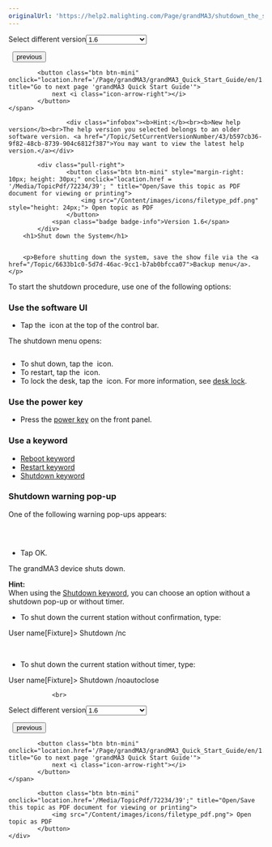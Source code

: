 ```yaml
---
originalUrl: 'https://help2.malighting.com/Page/grandMA3/shutdown_the_system/en/1.6'
---
```


<div class="topic-navigation">

<div class="pull-right">
	<span class="pull-left">


<div class="pull-left">
<form action="/Topic/SetCurrentVersionNumber" class="form-inline" id="frmTagSelector" method="post">	<span class="form-mini">
		<div class="input-prepend"><span class="add-on">Select different version</span><select autocomplete="off" id="versionNumberId" name="versionNumberId" onchange="$(this).closest('#frmTagSelector').submit();" style="width: 120px;"><option value="">- latest -</option>
<option value="10">1.0</option>
<option value="32">1.1</option>
<option value="35">1.2</option>
<option value="36">1.3</option>
<option value="37">1.4</option>
<option value="38">1.5</option>
<option selected="selected" value="39">1.6</option>
<option value="40">1.7</option>
<option value="42">1.8</option>
<option value="43">1.9</option>
</select></div>
		<input data-val="true" data-val-number="The field Int32 must be a number." data-val-required="The Int32 field is required." id="ProductId" name="ProductId" type="hidden" value="16">
		<input id="CurrentGuid" name="CurrentGuid" type="hidden" value="b597cb36-9f82-48cb-8739-904c6812f387">
	</span>
</form></div>&nbsp;	</span>
	<span class="pull-right" style="white-space: nowrap;">
			<button class="btn btn-mini" onclick="location.href='/Page/grandMA3/folder_structure/en/1.6'; " title="Go to previous page 'Folder Structure'">
				<i class="icon-arrow-left"></i> previous
			</button>

			<button class="btn btn-mini" onclick="location.href='/Page/grandMA3/grandMA3_Quick_Start_Guide/en/1.6';" title="Go to next page 'grandMA3 Quick Start Guide'">
				next <i class="icon-arrow-right"></i> 
			</button>
	</span>
</div>
<div class="clear-fix" style="margin-bottom: 10px"></div>
</div>

					<div class="infobox"><b>Hint:</b><br><b>New help version</b><br>The help version you selected belongs to an older software version. <a href="/Topic/SetCurrentVersionNumber/43/b597cb36-9f82-48cb-8739-904c6812f387">You may want to view the latest help version.</a></div>

			<div class="pull-right">
					<button class="btn btn-mini" style="margin-right: 10px; height: 30px;" onclick="location.href = '/Media/TopicPdf/72234/39'; " title="Open/Save this topic as PDF document for viewing or printing">
						<img src="/Content/images/icons/filetype_pdf.png" style="height: 24px;"> Open topic as PDF
					</button>
				<span class="badge badge-info">Version 1.6</span>
			</div>
		<h1>Shut down the System</h1>


		<p>Before shutting down the system, save the show file via the <a href="/Topic/6633b1c0-5d7d-46ac-9cc1-b7ab0bfcca07">Backup menu</a>.</p>

<p>To start the shutdown procedure, use one of the following options:</p>

<a name="toc_header_anchor_1" id="toc_header_anchor_1" class="topic-toc-item"></a><h3>Use the software UI</h3>

<ul>
	<li>Tap the <img alt="" src="/Media/Image/icon_power_15_v1-0.png"> icon at the top of the control bar.</li>
</ul>

<p>The shutdown menu opens:</p>

<p><img alt="" src="/Media/Image/menu_shut-down_v1-6_1.png"></p>

<ul>
	<li>To shut down, tap the <img alt="" src="/Media/Image/icon_power_15_v1-0.png"> icon.</li>
	<li>To restart, tap the <img alt="" src="/Media/Image/icon_refresh_arrow_15_v1_5.png"> icon.</li>
	<li>To lock the desk, tap the <img alt="" src="/Media/Image/icon_padlock_15_v1-0.png">&nbsp;icon. For more information, see <a href="/Topic/78919852-7dd4-489c-b235-b58eefe879fd" target="_blank">desk lock</a>.</li>
</ul>

<a name="toc_header_anchor_2" id="toc_header_anchor_2" class="topic-toc-item"></a><h3>Use the power key</h3>

<ul>
	<li>Press the <a href="/Topic/7556248d-ae72-4415-874e-c885399a0fd8">power key</a> on the front panel.</li>
</ul>

<a name="toc_header_anchor_3" id="toc_header_anchor_3" class="topic-toc-item"></a><h3>Use a keyword</h3>

<ul>
	<li><a href="/Topic/d6efc942-30d0-443a-a46b-5dd3325fccf6">Reboot keyword</a></li>
	<li><a href="/Topic/7474bb44-c359-493a-9a17-c3606b4acaea">Restart keyword</a></li>
	<li><a href="/Topic/2977e19f-2ee5-4c2f-a940-79918d392c41">Shutdown keyword</a></li>
</ul>

<a name="toc_header_anchor_4" id="toc_header_anchor_4" class="topic-toc-item"></a><h3>Shutdown warning pop-up</h3>

<p>One of the following warning pop-ups appears:</p>

<p><img alt="" src="/Media/Image/popup_shut-down_v1-5_1.png"></p>

<p><br>
<img alt="" src="/Media/Image/popup_shut-down_3.png"></p>

<ul>
	<li>Tap <span class="softkey">OK</span>.</li>
</ul>

<p>The grandMA3 device shuts down.</p>

<div class="tip"><strong>Hint:</strong><br>
When using the <a href="/Topic/2977e19f-2ee5-4c2f-a940-79918d392c41">Shutdown keyword</a>, you can choose an option without a shutdown pop-up or without timer.</div>

<ul>
	<li>To shut down the current station without confirmation, type:</li>
</ul>

<div class="cl_input">User name[Fixture]&gt; Shutdown /nc</div>

<p>&nbsp;</p>

<ul>
	<li>To shut down the current station without timer, type:</li>
</ul>

<div class="cl_input">User name[Fixture]&gt; Shutdown /noautoclose</div>


				<br>
<div class="topic-navigation">

<div class="pull-right">
	<span class="pull-left">


<div class="pull-left">
<form action="/Topic/SetCurrentVersionNumber" class="form-inline" id="frmTagSelector" method="post">	<span class="form-mini">
		<div class="input-prepend"><span class="add-on">Select different version</span><select autocomplete="off" id="versionNumberId" name="versionNumberId" onchange="$(this).closest('#frmTagSelector').submit();" style="width: 120px;"><option value="">- latest -</option>
<option value="10">1.0</option>
<option value="32">1.1</option>
<option value="35">1.2</option>
<option value="36">1.3</option>
<option value="37">1.4</option>
<option value="38">1.5</option>
<option selected="selected" value="39">1.6</option>
<option value="40">1.7</option>
<option value="42">1.8</option>
<option value="43">1.9</option>
</select></div>
		<input data-val="true" data-val-number="The field Int32 must be a number." data-val-required="The Int32 field is required." id="ProductId" name="ProductId" type="hidden" value="16">
		<input id="CurrentGuid" name="CurrentGuid" type="hidden" value="b597cb36-9f82-48cb-8739-904c6812f387">
	</span>
</form></div>&nbsp;	</span>
	<span class="pull-right" style="white-space: nowrap;">
			<button class="btn btn-mini" onclick="location.href='/Page/grandMA3/folder_structure/en/1.6'; " title="Go to previous page 'Folder Structure'">
				<i class="icon-arrow-left"></i> previous
			</button>

			<button class="btn btn-mini" onclick="location.href='/Page/grandMA3/grandMA3_Quick_Start_Guide/en/1.6';" title="Go to next page 'grandMA3 Quick Start Guide'">
				next <i class="icon-arrow-right"></i> 
			</button>
	</span>
</div>
	<div class="clear-fix"></div>
	<div class="pull-right">
	
			<button class="btn btn-mini" onclick="location.href='/Media/TopicPdf/72234/39';" title="Open/Save this topic as PDF document for viewing or printing">
				<img src="/Content/images/icons/filetype_pdf.png"> Open topic as PDF
			</button>
	</div>
<div class="clear-fix" style="margin-bottom: 10px"></div>
</div>

	

